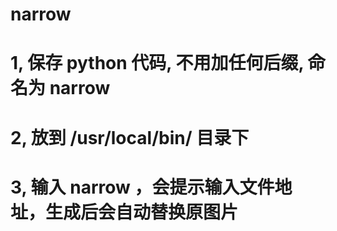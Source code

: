 # narrow
# 
# 1, 保存 python 代码, 不用加任何后缀, 命名为 narrow
# 2, 放到 /usr/local/bin/ 目录下
# 3, 输入 narrow ，会提示输入文件地址，生成后会自动替换原图片
